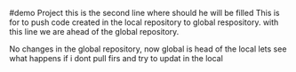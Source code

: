 #demo Project
this is the second line where should he will be filled
This is for to push code created in the local repository to global respository. with this line we are ahead of the global repository.

No changes in the global repository, now global is head of the local lets see what happens if i dont pull firs and try to updat in the local
